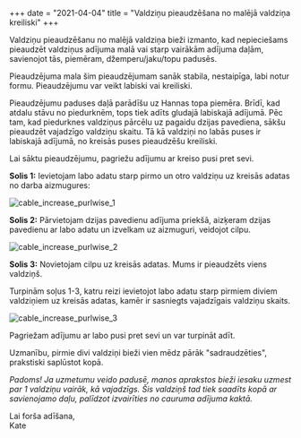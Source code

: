 +++
date = "2021-04-04"
title = "Valdziņu pieaudzēšana no malējā valdziņa kreiliski"
+++

Valdziņu pieaudzēšanu no malējā valdziņa bieži izmanto, kad nepieciešams pieaudzēt valdziņus adījuma malā vai starp vairākām adījuma daļām, savienojot tās, piemēram, džemperu/jaku/topu padusēs.

Pieaudzējuma mala šim pieaudzējumam sanāk stabila, nestaipīga, labi notur formu. Pieaudzējumu var veikt labiski vai kreiliski.

<!--more-->

Pieaudzējumu paduses daļā parādīšu uz Hannas topa piemēra. Brīdī, kad atdalu stāvu no piedurknēm, tops tiek adīts gludajā labiskajā adījumā. Pēc tam, kad piedurknes valdziņus pārcēlu uz pagaidu dzijas pavediena, sākšu pieaudzēt vajadzīgo valdziņu skaitu. Tā kā valdziņi no labās puses ir labiskajā adījumā, no kreisās puses pieaudzēšu kreiliski. 

Lai sāktu pieaudzējumu, pagriežu adījumu ar kreiso pusi pret sevi.

**Solis 1:** Ievietojam labo adatu starp pirmo un otro valdziņu uz kreisās adatas no darba aizmugures:

![cable_increase_purlwise_1](../images/cable_increase_purlwise_1.webp)

**Solis 2:** Pārvietojam dzijas pavedienu adījuma priekšā, aizķeram dzijas pavedienu ar labo adatu un izvelkam uz aizmuguri, veidojot cilpu.

![cable_increase_purlwise_2](../images/cable_increase_purlwise_2.webp)

**Solis 3:** Novietojam cilpu uz kreisās adatas. Mums ir pieaudzēts viens valdziņš.

Turpinām soļus 1-3, katru reizi ievietojot labo adatu starp pirmiem diviem valdziņiem uz kreisās adatas, kamēr ir sasniegts vajadzīgais valdziņu skaits.

![cable_increase_purlwise_3](../images/cable_increase_purlwise_3.webp)

Pagriežam adījumu ar labo pusi pret sevi un var turpināt adīt. 

Uzmanību, pirmie divi valdziņi bieži vien mēdz pārāk "sadraudzēties", prakstiski saplūstot kopā.

*Padoms! Ja uzmetumu veido padusē, manos aprakstos bieži iesaku uzmest par 1 valdziņu vairāk, kā vajadzīgs. Šis valdziņš tad tiek saadīts kopā ar savienojamo daļu, palīdzot izvairīties no cauruma adījuma kaktā.*

Lai forša adīšana,  
Kate